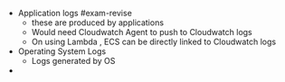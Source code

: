- Application logs #exam-revise
	- these are produced by applications
	- Would need Cloudwatch Agent to push to Cloudwatch logs
	- On using Lambda , ECS can be directly linked to Cloudwatch logs
- Operating System Logs
	- Logs generated by OS
-